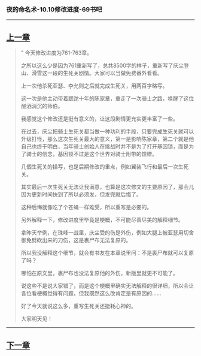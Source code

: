 ### 夜的命名术-10.10修改进度-69书吧

--------
[上一章](./8afb511829ec846e58025d2df22429e8.md)
--------


>
>
>
>"
>今天修改进度为761-763章。
>
>之所以这么少是因为761重新写了，总共8500字的样子，重新写了庆尘登山、滑雪这一段的生死关剧情。大家可以当做免费番外看看。
>
>上一次他杀死亚瑟、李允则之后就完成生死关，用两百字略写。
>
>这一次是他主动带着蹉跎十年的陈家章，重走了一次骑士之路，唤醒了这位酗酒消沉的师伯。
>
>我感觉这个修改还是挺有意义的，让这段剧情更充实更丰富了一些。
>
>在过去，庆尘把骑士生死关都当做一种功利的手段，只要完成生死关就可以升级打怪，那么这次生死关最大的意义，第一是影响陈家章，第二个就是他自己也终于明白，当年骑士创始人在挑战时并不是为了打开基因锁，而是为了骑士的信念，基因锁不过是这个世界对骑士附带的馈赠。
>
>几個生死关的描写，也是后期修改的重点，例如翼装飞行和最后一次生死关。
>
>其实最后一次生死关无法让我满意，也算是这次修文的主要原因了，那会儿因为更新时间快到了所以必须发，但发完就后悔了。
>
>这种后悔就像吃了个苍蝇一样难受，所以重写是必要的。
>
>另外解释一下，修改进度里毕竟是梗概，不可能尽善尽美的解释细节。
>
>拿昨天举例，在珠峰一战里，庆尘受的伤是外伤，例如大腿上被亚瑟用切舍御免劈砍出来的刀伤，这是裹尸布无法复原的。
>
>所以我没解释这个细节，就会有书友在本章说里问：不是裹尸布就可以复原了吗？
>
>哪怕在原文里，裹尸布也没法复原他的外伤，新版里就更不可能了。
>
>说这些不是说大家错了，而是这个梗概里确实无法解释的很详细，所以会让各位看梗概觉得有问题，但我既然这么改肯定是有原因的……
>
>好了今天就说这么多，重写生死关还挺耗心神的。
>
>大家明天见！
>
>

--------
[下一章](./be48464c01352f9e540dffb853f4b919.md)
--------
